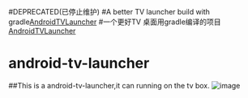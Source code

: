 #DEPRECATED(已停止维护)
#A better TV launcher build with gradle[AndroidTVLauncher](https://github.com/JackyAndroid/AndroidTVLauncher)
#一个更好TV 桌面用gradle编译的项目[AndroidTVLauncher](https://github.com/JackyAndroid/AndroidTVLauncher)

# android-tv-launcher
##This is a android-tv-launcher,it can running on the tv box.
![image](https://github.com/sunglasscat/android-tv-launcher/blob/master/assets/setting.png)
